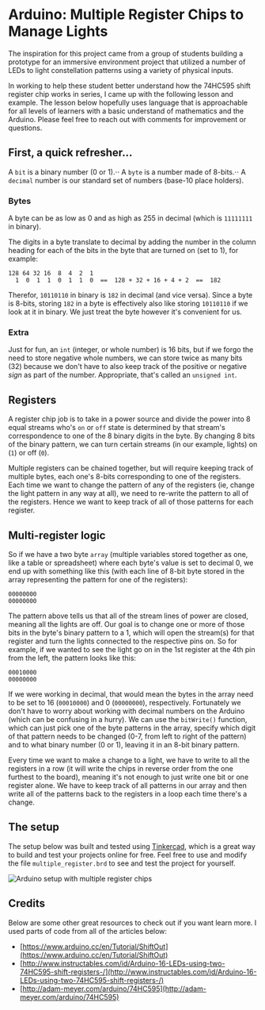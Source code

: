 # Arduino: Multiple Register Chips to Manage Lights

The inspiration for this project came from a group of students building a prototype for an immersive environment project that utilized a number of LEDs to light constellation patterns using a variety of physical inputs.

In working to help these student better understand how the 74HC595 shift register chip works in series, I came up with the following lesson and example. The lesson below hopefully uses language that is approachable for all levels of learners with a basic understand of mathematics and the Arduino. Please feel free to reach out with comments for improvement or questions.

## First, a quick refresher...

A `bit` is a binary number (0 or 1).⋅⋅
A `byte` is a number made of 8-bits.⋅⋅
A `decimal` number is our standard set of numbers (base-10 place holders).

### Bytes

A byte can be as low as 0 and as high as 255 in decimal (which is `11111111` in binary).

The digits in a byte translate to decimal by adding the number in the column heading for each of the bits in the byte that are turned on (set to 1), for example:

```
128 64 32 16  8  4  2  1
  1  0  1  1  0  1  1  0  ==  128 + 32 + 16 + 4 + 2  ==  182
```

Therefor, `10110110` in binary is `182` in decimal (and vice versa). Since a byte is 8-bits, storing `182` in a byte is effectively also like storing `10110110` if we look at it in binary. We just treat the byte however it's convenient for us.

### Extra

Just for fun, an `int` (integer, or whole number) is 16 bits, but if we forgo the need to store negative whole numbers, we can store twice as many bits (32) because we don't have to also keep track of the positive or negative _sign_ as part of the number. Appropriate, that's called an `unsigned int`.

## Registers

A register chip job is to take in a power source and divide the power into 8 equal streams who's `on` or `off` state is determined by that stream's correspondence to one of the 8 binary digits in the byte. By changing 8 bits of the binary pattern, we can turn certain streams (in our example, lights) on (`1`) or off (`0`).

Multiple registers can be chained together, but will require keeping track of multiple bytes, each one's 8-bits corresponding to one of the registers. Each time we want to change the pattern of any of the registers (ie, change the light pattern in any way at all), we need to re-write the pattern to all of the registers. Hence we want to keep track of all of those patterns for each register.

## Multi-register logic

So if we have a two byte `array` (multiple variables stored together as one, like a table or spreadsheet) where each byte's value is set to decimal 0, we end up with something like this (with each line of 8-bit byte stored in the array representing the pattern for one of the registers):

```
00000000
00000000
```

The pattern above tells us that all of the stream lines of power are closed, meaning all the lights are off. Our goal is to change one or more of those bits in the byte's binary pattern to a 1, which will open the stream(s) for that register and turn the lights connected to the respective pins on. So for example, if we wanted to see the light go on in the 1st register at the 4th pin from the left, the pattern looks like this:

```
00010000
00000000
```

If we were working in decimal, that would mean the bytes in the array need to be set to 16 (`00010000`) and 0 (`00000000`), respectively. Fortunately we don't have to worry about working with decimal numbers on the Arduino (which can be confusing in a hurry). We can use ​​the `bitWrite()` function, which can just pick one of the byte patterns in the array, specify which digit of that pattern needs to be changed (0-7, from left to right of the pattern) and to what binary number (0 or 1), leaving it in an 8-bit binary pattern.

Every time we want to make a change to a light, we have to write to all the registers in a row (it will write the chips in reverse order from the one furthest to the board), meaning it's not enough to just write one bit or one register alone. We have to keep track of all patterns in our array and then write all of the patterns back to the registers in a loop each time there's a change.

## The setup

The setup below was built and tested using [Tinkercad](https://www.tinkercad.com), which is a great way to build and test your projects online for free. Feel free to use and modify the file `multiple_register.brd` to see and test the project for yourself.

![Arduino setup with multiple register chips](multiple_register.png?raw=true "Arduino setup with multiple register chips")

## Credits

Below are some other great resources to check out if you want learn more. I used parts of code from all of the articles below:

- [https://www.arduino.cc/en/Tutorial/ShiftOut](https://www.arduino.cc/en/Tutorial/ShiftOut)
- [http://www.instructables.com/id/Arduino-16-LEDs-using-two-74HC595-shift-registers-/](http://www.instructables.com/id/Arduino-16-LEDs-using-two-74HC595-shift-registers-/)
- [http://adam-meyer.com/arduino/74HC595](http://adam-meyer.com/arduino/74HC595)
